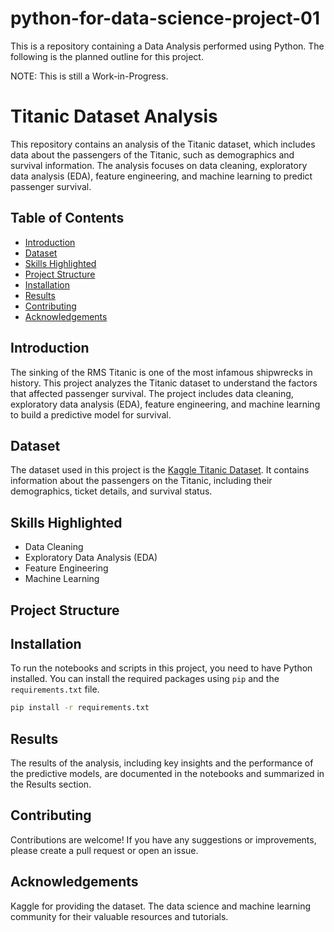 # python-for-data-science-project-01
This is a repository containing a Data Analysis performed using Python.
The following is the planned outline for this project.

NOTE: This is still a Work-in-Progress.

# Titanic Dataset Analysis

This repository contains an analysis of the Titanic dataset, which includes data about the passengers of the Titanic, such as demographics and survival information. The analysis focuses on data cleaning, exploratory data analysis (EDA), feature engineering, and machine learning to predict passenger survival.

## Table of Contents

- [Introduction](#introduction)
- [Dataset](#dataset)
- [Skills Highlighted](#skills-highlighted)
- [Project Structure](#project-structure)
- [Installation](#installation)
- [Results](#results)
- [Contributing](#contributing)
- [Acknowledgements](#acknowledgements)

## Introduction

The sinking of the RMS Titanic is one of the most infamous shipwrecks in history. This project analyzes the Titanic dataset to understand the factors that affected passenger survival. The project includes data cleaning, exploratory data analysis (EDA), feature engineering, and machine learning to build a predictive model for survival.

## Dataset

The dataset used in this project is the [Kaggle Titanic Dataset](https://www.kaggle.com/datasets/yasserh/titanic-dataset). It contains information about the passengers on the Titanic, including their demographics, ticket details, and survival status.

## Skills Highlighted

- Data Cleaning
- Exploratory Data Analysis (EDA)
- Feature Engineering
- Machine Learning

## Project Structure

## Installation

To run the notebooks and scripts in this project, you need to have Python installed. You can install the required packages using `pip` and the `requirements.txt` file.

```bash
pip install -r requirements.txt
```
## Results
The results of the analysis, including key insights and the performance of the predictive models, are documented in the notebooks and summarized in the Results section.

## Contributing
Contributions are welcome! If you have any suggestions or improvements, please create a pull request or open an issue.

## Acknowledgements
Kaggle for providing the dataset.
The data science and machine learning community for their valuable resources and tutorials.
